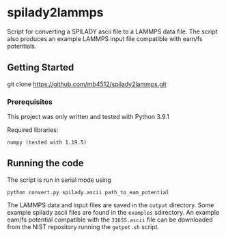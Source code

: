 # spilady2lammps

Script for converting a SPILADY ascii file to a LAMMPS data file. The script also produces an example LAMMPS input file compatible with eam/fs potentials.

## Getting Started

git clone https://github.com/mb4512/spilady2lammps.git

### Prerequisites

This project was only written and tested with Python 3.9.1

Required libraries:
```
numpy (tested with 1.19.5)
```

## Running the code 

The script is run in serial mode using
```
python convert.py spilady.ascii path_to_eam_potential
```

The LAMMPS data and input files are saved in the `output` directory. Some example spilady ascii files are found in the `examples` sdirectory. An example eam/fs potential compatible with the `316SS.ascii` file can be downloaded from the NIST repository running the `getpot.sh` script.


